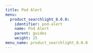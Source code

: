 ```yaml
---
title: Pod Alert
menu:
  product_searchlight_8.0.0:
    identifier: pod-alert
    name: Pod Alert
    parent: guides
    weight: 25
menu_name: product_searchlight_8.0.0
---
```



